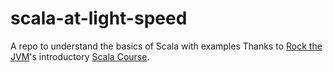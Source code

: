 # scala-at-light-speed
A repo to understand the basics of Scala with examples
Thanks to [Rock the JVM](https://rockthejvm.com/)'s introductory [Scala Course](https://rockthejvm.com/p/scala-at-light-speed).